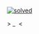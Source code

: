 [![solved](http://mazassumnida.wtf/api/v2/generate_badge?boj=kabosu11941)](https://solved.ac/kabosu11941)  

\>&nbsp;_&nbsp;&nbsp;<

